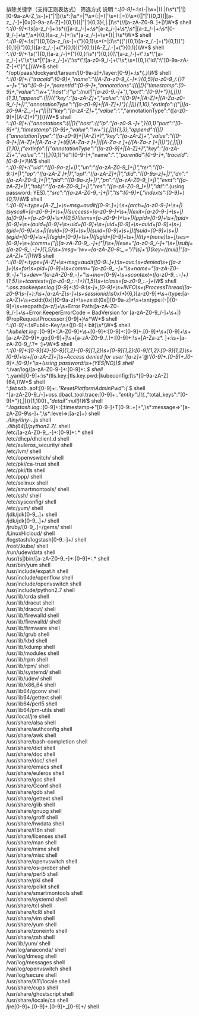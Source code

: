排除关键字（支持正则表达式）	筛选方式	说明
^.*:[0-9]+:\s*(\-|\w+|)(\.|)\s*(\"|\'|)[0-9a-zA-Z_\s\-]+(\"|\'|)(\s*:|\s*=|\"\s*(:|=)|\'\s*(:|=))\s*(\{|\"|\'){0,3}(|[a-z_\.\/\-]+|0x[0-9a-zA-Z]+){0,1}(\{|\"|\'){0,3}(,|\.|)\s*(\/\/[a-zA-Z0-9\. ]+|)\W*$	shell	
^.*:[0-9]+:\s*[a-z_\/\-]+:\s*\{([a-z_\/\-]+:\s*[a-z_\/\-]+\s*,\s*|[a-z_\/\-]+:\s*[0-9_\/\-]+\s*,\s*){0,}[a-z_\/\-]+:\s*[a-z_\/\-]+\s*(\}|,)\s*\W*$	shell	
^.*:[0-9]+:\s*(\"){0,1}[a-z_\/\s\-]+(\"){0,1}\s*(=|:)\s*((\"){0,1}[a-z_\/\.\-]+(\"){0,1}(\"){0,1}|(\"){0,1}[a-z_\/\.\-]+(\"){0,1}|(\"){0,1}[A-Z_\/\.\-]+(\"){0,1})\W*$	shell	
^.*:[0-9]+:\s*(\"){0,}[a-z_\/\-]+(\"){0,}:\s*(\"){0,}\{(\\\"[a-z_\/\-]+\\\":\s*\\\"[a-z_\/\-]+\\\"\s*,\s*|\\\"[a-z_\/\-]+\\\":\s*\\\"\/[a-z0-9_\/\-]+\\\"\s*,\s*){0,}\\\"id\\\":\\\"[0-9a-zA-Z\-]+\\\"\}\"(,|)\W*$	shell	
^/opt/paas/dockyard/tarsum/[0-9a-z]+/layer:[0-9]+:\s*\{.*\}\W*$	shell	
^.*:[0-9]+:\{\"traceId\":[0-9]+,\"name\":\"([A-Za-z0-9_\/\.\-]+:){0,5}[a-z0-9_\/\.\{\}\?\=\-]+\",\"id\":[0-9\-]+,\"parentId\":[0-9\-]+,\"annotations\":\[((|\[)\{\"timestamp\":[0-9]+,\"value\":\"\w+\",\"host\":\{\"ip\":(null|\"[a-z0-9\.\-]+\"),\"port\":\"[0-9]+\"\}\}(,|\])){1,3},\"append\":(|\[)(\{\"key\":\"[a-zA-Z]+\",\"value\":\"([0-9]+|[A-Z]+|[A-Za-z0-9_\/\-]+|)\",\"annotationType\":\"([a-z0-9]+|[A-Z]+)\"\}(,|\])){1,10},\"extinfo\":((\"|)[a-z0-9A-Z\._\-]+(\"|)|\[\{\"key\":\"[a-zA-Z]+\",\"value\":\".*\",\"annotationType\":\"([a-z0-9]+|[A-Z]+)\"\}\])\}\W*$	shell	
^.*:[0-9]+:\{\"annotations\":((|\[)\{\"host\":\{(\"ip\":\"[a-z0-9\.\-]+\",){0,1}\"port\":\"[0-9]+\"\},\"timestamp\":[0-9]+,\"value\":\"\w+\"\}(,|\])){1,3},\"append\":((|\[)\{\"annotationType\":\"([a-z0-9]+|[A-Z]+)\",\"key\":\"[a-zA-Z]+\",\"value\":\"([0-9\-]+|[A-Z]+|[A-Za-z ]+(@[A-Za-z ]+|)|[A-Za-z ]+(\/[A-Za-z ]+|)|)\"\}(,|\]|)){1,10},(\"extinfo\":\[\{\"annotationType\":\"([a-z0-9]+|[A-Z]+)\",\"key\":\"[a-zA-Z]+\",\"value\":\".*\"\}\],){0,1}\"id\":[0-9\-]+,\"name\":\".*\",\"parentId\":[0-9\-]+,\"traceId\":[0-9\-]+\}\W*$	shell	
^.*:[0-9]+:\{\"uid\":\"([0-9a-z]+|)\",\"un\":\"([a-zA-Z0-9_]+|)\",\"ter\":\"([0-9\.:]+|)\",\"op\":\"([a-zA-Z ]+|)\",\"opl\":\"([a-zA-Z]+|)\",\"did\":\"([0-9a-z]+|)\",\"dn\":\"([a-zA-Z0-9_]+|)\",\"pid\":\"([0-9a-z]+|)\",\"pn\":\"([a-zA-Z0-9_]+|)\",\"evnt\":\"([a-zA-Z]+|)\",\"tobj\":\"([a-zA-Z0-9_]+|)\",\"res\":\"([a-zA-Z0-9_]+|)\",\"dtl\":\".*\(using password: YES\).*\",\"src\":\"([a-zA-Z0-9_\-]+|)\",\"ts\":[0-9]+(,\"indexts\":[0-9]+){0,1}\}\W*$	shell	
^.*:[0-9]+:type\=[A-Z_]+\s+msg\=audit\([0-9:\.]+\)\:\s+(arch\=[a-z0-9\-]+\s+|)(syscall\=[a-z0-9\-]+\s+|)(success\=[a-z0-9\-]+\s+|)(exit=[a-z0-9\-]+\s+|)(a[0-9]+\=[a-z0-9]+\s+){0,5}(items\=[a-z0-9\-]+\s+|)(ppid\=[0-9]+\s+|)pid\=[0-9]+\s+(auid\=[0-9]+\s+uid\=[0-9]+\s+|uid\=[0-9]+\s+auid\=[0-9]+\s+)(gid\=[0-9]+\s+|)(euid\=[0-9]+\s+|)(suid\=[0-9]+\s+|)(fsuid\=[0-9]+\s+|)(egid\=[0-9]+\s+|)(sgid\=[0-9]+\s+|)(fsgid\=[0-9]+\s+|)(tty\=\(none\)\s+|)ses\=[0-9]+\s+(comm\=(\"|)[a-zA-Z0-9_\.\-]+(\"|)\s+|)(exe\=\"[a-z0-9_\/\-]+\"\s+|)subj\=([a-z0-9_:\.\-]+){1,5}\s+(msg='\w+=[a-zA-Z0-9\:_,=\"\/\?\s]+'|)(key\=(\(null\)|\"[a-zA-Z]+\")|)\W*$	shell	
^.*:[0-9]+:type\=[A-Z]+\s+msg\=audit\([0-9:\.]+\)\:\s+avc:\s+denied\s+\{[a-z ]+\}\s+for\s+pid\=[0-9]+\s+comm\=\"[a-z0-9_\.\-]+\"\s+name\=\"[a-zA-Z0-9_\-]+\"\s+dev\=\"[a-zA-Z0-9_\-]+\"\s+ino\=[0-9]+\s+scontext\=([a-z0-9_:\.\-]+){1,5}\s+tcontext\=([a-z0-9_:\.\-]+){1,5}\s+tclass\=[a-z0-9_:\.\-]+\W*$	shell	
^.*oss\.zookeeper\.log:[0-9]+:[0-9:\s\-]+,[0-9]+\s+INFO\s+\(ProcessThread\([a-z0-9:\s\-]+\):\)\s+[a-zA-Z\s\-]+\s+sessionid:\s*0x(\*){6,}[a-z0-9]+\s+(type:[a-zA-Z]+\s+cxid:(0x|)[0-9a-z]+\s+zxid:(0x|)[0-9a-z]+\s+txntype:(\-|)[0-9]+\s+reqpath:[a-z\/]+\s+Error Path:[a-zA-Z0-9_\/\-]+\s+Error:KeeperErrorCode = BadVersion for [a-zA-Z0-9_\/\-]+\s+|)\(PrepRequestProcessor:[0-9]+\)\s*\W*$	shell	
^.*:[0-9]+:\s*Public\-Key:\s+\([0-9]+ bit\)\s*\W*$	shell	
^.*kubelet\.log.*:[0-9]+:[A-Z0-9]+\s+[0-9]+:[0-9]+:[0-9]+\.[0-9]+\s+[0-9]+\s+[a-zA-Z0-9]+\.go:[0-9]+\]\s+[a-zA-Z0-9_\/\.]+:[0-9]+:\s+[A-Za-z\*\. ]+:\s+[a-zA-Z0-9_\/\.\?\= :]+\W*$	shell	
^.*:[0-9]+:[0-9]{4}\-[0-9]{1,2}\-[0-9]{1,2}\s+[0-9]{1,2}:[0-9]{1,2}:[0-9]{1,2}\s+[0-9]+\s+\[[a-zA-Z]+\]\s+Access denied for user '[a-z]+'@'[0-9]+\.[0-9]+\.[0-9]+\.[0-9]+'\s+\(using password:\s+(YES|NO)\)$	shell	
^.*/var/log/[a-zA-Z0-9\-]+:[0-9]+:.*$	shell	
^.*\.yaml:[0-9]+:\s*(tls.key:|tls.key.pwd:|kubeconfig:)\s*[0-9a-zA-Z]{64,}\W*$	shell	
^.*febsdb.*\.aof:[0-9]+:.*\"ResetPlatformAdminPwd\":\{.*$	shell	
^[a-zA-Z0-9_\/\-]+oss\.dbacl_tool\.trace:[0-9]+:.*\"entity\":\[(\{.*,\"total_keys\":\"[0-9]+\"\}(,|\])){1,100}.*,\"detail\":null\}\W*$	shell	
^.*logstash\.log.*:[0-9]+:\{:timestamp\=>\"[0-9\-]+T[0-9:\.\+]+\",\s*:message\=>\"[a-zA-Z0-9\s\-]+\",\s*:level=>:[a-z]+\}	shell	
.*/tiny/tiny\-.*\.js	shell	
.*/lib(64|)/python2\.7/.*	shell	
/etc/[a-zA-Z0-9_\.\-]+:[0-9]+:.*	shell	
/etc/dhcp/dhclient.d	shell	
/etc/euleros_security/	shell	
/etc/lvm/	shell	
/etc/openvswitch/	shell	
/etc/pki/ca-trust	shell	
/etc/pki/tls	shell	
/etc/ppp/	shell	
/etc/selinux	shell	
/etc/smartmontools/	shell	
/etc/ssh/	shell	
/etc/sysconfig/	shell	
/etc/yum/	shell	
/jdk/jdk[0-9_\.]+	shell	
/jdk/jdk[0-9_\.]+/	shell	
/jruby/[0-9_\.]+/gems/	shell	
/LinuxHicloud/	shell	
/logstash/logstash[0-9\.\-]+/	shell	
/root/.kube/	shell	
/run/udev/data	shell	
/usr/(s|)bin/[a-zA-Z0-9_\-]+:[0-9]+:.*	shell	
/usr/bin/yum	shell	
/usr/include/expat\.h	shell	
/usr/include/openflow	shell	
/usr/include/openvswitch	shell	
/usr/include/python2.7	shell	
/usr/lib/crda	shell	
/usr/lib/dracut	shell	
/usr/lib/dracut/	shell	
/usr/lib/firewalld	shell	
/usr/lib/firewalld/	shell	
/usr/lib/firmware	shell	
/usr/lib/grub	shell	
/usr/lib/kbd	shell	
/usr/lib/kdump	shell	
/usr/lib/modules	shell	
/usr/lib/rpm	shell	
/usr/lib/rpm/	shell	
/usr/lib/systemd/	shell	
/usr/lib/udev/	shell	
/usr/lib/x86_64	shell	
/usr/lib64/gconv	shell	
/usr/lib64/gettext	shell	
/usr/lib64/perl5	shell	
/usr/lib64/pm-utils	shell	
/usr/local/jre	shell	
/usr/share/alsa	shell	
/usr/share/authconfig	shell	
/usr/share/awk	shell	
/usr/share/bash-completion	shell	
/usr/share/dict	shell	
/usr/share/doc	shell	
/usr/share/doc/	shell	
/usr/share/emacs	shell	
/usr/share/euleros	shell	
/usr/share/gcc	shell	
/usr/share/Gconf	shell	
/usr/share/gdb	shell	
/usr/share/gettext	shell	
/usr/share/glib	shell	
/usr/share/gnupg	shell	
/usr/share/groff	shell	
/usr/share/hwdata	shell	
/usr/share/i18n	shell	
/usr/share/licenses	shell	
/usr/share/man	shell	
/usr/share/mime	shell	
/usr/share/misc	shell	
/usr/share/openvswitch	shell	
/usr/share/os-prober	shell	
/usr/share/perl5	shell	
/usr/share/pki	shell	
/usr/share/polkit	shell	
/usr/share/smartmontools	shell	
/usr/share/systemd	shell	
/usr/share/tcl	shell	
/usr/share/tcl8	shell	
/usr/share/vim	shell	
/usr/share/yum	shell	
/usr/share/zoneinfo	shell	
/usr/share/zsh	shell	
/var/lib/yum/	shell	
/var/log/anaconda/	shell	
/var/log/dmesg	shell	
/var/log/messages	shell	
/var/log/openvswitch	shell	
/var/log/secure	shell	
/usr/share/X11/locale	shell	
/usr/share/cups	shell	
/usr/share/ghostscript	shell	
/usr/share/locale/ca	shell	
/jre[0-9]+\.[0-9]+\.[0-9]+_[0-9]+/	shell	
